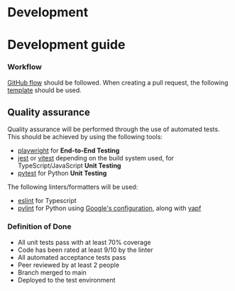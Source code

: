 # Development

#  Development guide

<!--
Explain what a new developer to the project should know in order to develop the system, including who to build, run and test it in a development environment. 

Document any APIs, formats and protocols needed for development (but don't forget that public APIs should also be accessible from the "How to use" section in your README.md file). 

Describe coding conventions and other guidelines adopted by the project.
-->


### Workflow    
[GitHub flow](https://docs.github.com/en/get-started/quickstart/github-flow) should be followed. When creating a pull request, the following [template](../.github/blob/main/PULL_REQUEST_TEMPLATE.md) should be used.


## Quality assurance

Quality assurance will be performed through the use of automated tests.
This should be achieved by using the following tools:

- [playwright](https://playwright.dev/) for **End-to-End Testing**
- [jest](https://jestjs.io/) or [vitest](https://vitest.dev/) depending on the build system used, for TypeScript/JavaScript **Unit Testing**
- [pytest](https://docs.pytest.org/en/7.4.x/) for Python **Unit Testing**

The following linters/formatters will be used:

- [eslint](https://eslint.org/) for Typescript
- [pylint](https://github.com/pylint-dev/pylint) for Python using [Google's configuration](https://google.github.io/styleguide/pylintrc), along with [yapf](https://github.com/google/yapf)


### Definition of Done
- All unit tests pass with at least 70% coverage
- Code has been rated at least 9/10 by the linter
- All automated acceptance tests pass
- Peer reviewed by at least 2 people
- Branch merged to main
- Deployed to the test environment